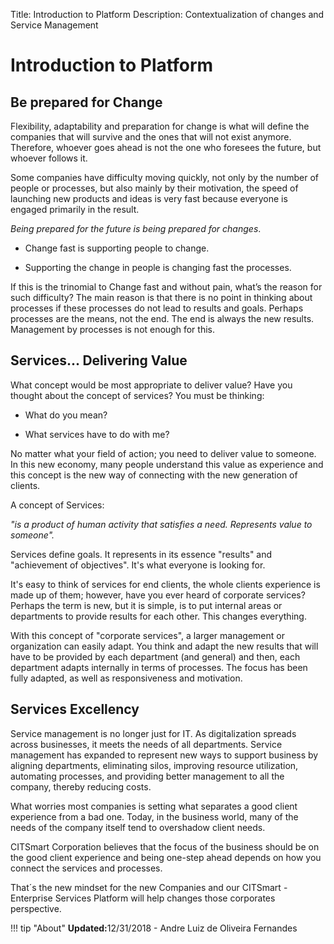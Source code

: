 Title: Introduction to Platform
Description: Contextualization of changes and Service Management

# Introduction to Platform

Be prepared for Change
----------------------

Flexibility, adaptability and preparation for change is what will define the
companies that will survive and the ones that will not exist anymore. Therefore,
whoever goes ahead is not the one who foresees the future, but whoever follows
it.

Some companies have difficulty moving quickly, not only by the number of people
or processes, but also mainly by their motivation, the speed of launching new
products and ideas is very fast because everyone is engaged primarily in the
result.

*Being prepared for the future is being prepared for changes*.

-   Change fast is supporting people to change.

-   Supporting the change in people is changing fast the processes.

If this is the trinomial to Change fast and without pain, what’s the reason for
such difficulty? The main reason is that there is no point in thinking about
processes if these processes do not lead to results and goals. Perhaps processes
are the means, not the end. The end is always the new results. Management by
processes is not enough for this.

Services... Delivering Value
--------------------------

What concept would be most appropriate to deliver value? Have you thought about
the concept of services? You must be thinking:

-   What do you mean?

-   What services have to do with me?

No matter what your field of action; you need to deliver value to someone. In
this new economy, many people understand this value as experience and this
concept is the new way of connecting with the new generation of clients.

A concept of Services:

*"is a product of human activity that satisfies a need. Represents value to
someone".*

Services define goals. It represents in its essence "results" and "achievement
of objectives". It's what everyone is looking for.

It's easy to think of services for end clients, the whole clients experience is
made up of them; however, have you ever heard of corporate services? Perhaps the
term is new, but it is simple, is to put internal areas or departments to
provide results for each other. This changes everything.

With this concept of "corporate services", a larger management or organization
can easily adapt. You think and adapt the new results that will have to be
provided by each department (and general) and then, each department adapts
internally in terms of processes. The focus has been fully adapted, as well as
responsiveness and motivation.

Services Excellency
-------------------

Service management is no longer just for IT. As digitalization spreads across
businesses, it meets the needs of all departments. Service management has
expanded to represent new ways to support business by aligning departments,
eliminating silos, improving resource utilization, automating processes, and
providing better management to all the company, thereby reducing costs.

What worries most companies is setting what separates a good client experience
from a bad one. Today, in the business world, many of the needs of the company
itself tend to overshadow client needs.

CITSmart Corporation believes that the focus of the business should be on the
good client experience and being one-step ahead depends on how you connect the
services and processes.

That´s the new mindset for the new Companies and our CITSmart - Enterprise
Services Platform will help changes those corporates perspective.

!!! tip "About"
    <b>Updated:</b>12/31/2018 - Andre Luiz de Oliveira Fernandes
